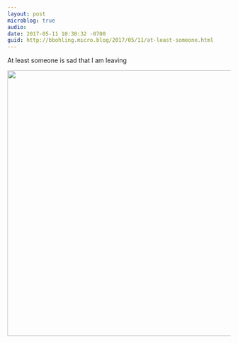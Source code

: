 ```yaml
---
layout: post
microblog: true
audio: 
date: 2017-05-11 10:30:32 -0700
guid: http://bbohling.micro.blog/2017/05/11/at-least-someone.html
---
```

At least someone is sad that I am leaving 

<img src="http://bbohling.micro.blog/uploads/2017/4f8b6a0182.jpg" width="600" height="600" style="height: auto" />
